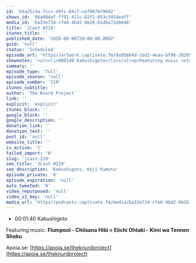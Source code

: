 ```yaml
---
id: 'b4a25c4a-7ccc-49fc-84c7-cef9074f9642'
shows_id: '66a084af-ff91-411c-82f1-853c5454eaff'
media_id: 'ba33e734-cfe6-4bd2-8b26-61d0a72eb6d0'
title: 'JCast #219'
itunes_title: ''
published_date: '2020-08-06T20:00:00.000Z'
guid: 'null'
status: 'Scheduled'
episode_art: 'https//artwork.captivate.fm/8a95664d-cbd3-4eaa-bf96-28205baf8bfa/iizzwkks0h-kmevw8l0zhl-u.png'
shownotes: '<ul><li>000140 Kakushigoto</li></ul><p>Featuring music <strong>Flumpool - Chiisana Hibi</strong> e <strong>Eiichi Ohtaki - Kimi wa Tennen Shoku</strong></p><p>Apoia.se <a href="https//apoia.se/theknurdproject" rel="noopener noreferrer" target="_blank">https//apoia.se/theknurdproject</a></p>'
summary: ''
episode_type: 'full'
episode_season: 'null'
episode_number: '219'
itunes_subtitle: ''
author: 'The Knurd Project'
link: ''
explicit: 'explicit'
itunes_block: ''
google_block: ''
google_description: ''
donation_link: ''
donation_text: ''
post_id: 'null'
website_title: ''
is_active: '1'
failed_import: '0'
slug: 'jcast-219'
seo_title: 'JCast #219'
seo_description: 'Kakushigoto, Koji Kumeta'
episode_private: '0'
episode_expiration: 'null'
auto_tweeted: '0'
video_repurposed: 'null'
video_s3_key: 'null'
media_url: 'https//podcasts.captivate.fm/media/ba33e734-cfe6-4bd2-8b26-61d0a72eb6d0/jcast219.mp3'
---
```

*   00:01:40 Kakushigoto

Featuring music: **Flumpool - Chiisana Hibi** e **Eiichi Ohtaki - Kimi wa Tennen Shoku**

Apoia.se: [https://apoia.se/theknurdproject](https://apoia.se/theknurdproject)